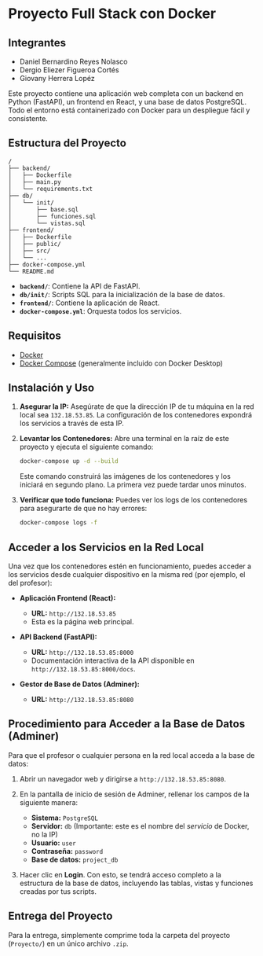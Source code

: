 # Proyecto Full Stack con Docker

## Integrantes 
- Daniel Bernardino Reyes Nolasco
- Dergio Eliezer Figueroa Cortés
- Giovany Herrera Lopéz

Este proyecto contiene una aplicación web completa con un backend en Python (FastAPI), un frontend en React, y una base de datos PostgreSQL. Todo el entorno está containerizado con Docker para un despliegue fácil y consistente.

## Estructura del Proyecto

```
/
├── backend/
│   ├── Dockerfile
│   ├── main.py
│   └── requirements.txt
├── db/
│   └── init/
│       ├── base.sql
│       ├── funciones.sql
│       └── vistas.sql
├── frontend/
│   ├── Dockerfile
│   ├── public/
│   ├── src/
│   └── ...
├── docker-compose.yml
└── README.md
```

-   **`backend/`**: Contiene la API de FastAPI.
-   **`db/init/`**: Scripts SQL para la inicialización de la base de datos.
-   **`frontend/`**: Contiene la aplicación de React.
-   **`docker-compose.yml`**: Orquesta todos los servicios.

## Requisitos

-   [Docker](https://www.docker.com/get-started)
-   [Docker Compose](https://docs.docker.com/compose/install/) (generalmente incluido con Docker Desktop)

## Instalación y Uso

1.  **Asegurar la IP:**
    Asegúrate de que la dirección IP de tu máquina en la red local sea `132.18.53.85`. La configuración de los contenedores expondrá los servicios a través de esta IP.

2.  **Levantar los Contenedores:**
    Abre una terminal en la raíz de este proyecto y ejecuta el siguiente comando:
    ```bash
    docker-compose up -d --build
    ```
    Este comando construirá las imágenes de los contenedores y los iniciará en segundo plano. La primera vez puede tardar unos minutos.

3.  **Verificar que todo funciona:**
    Puedes ver los logs de los contenedores para asegurarte de que no hay errores:
    ```bash
    docker-compose logs -f
    ```

## Acceder a los Servicios en la Red Local

Una vez que los contenedores estén en funcionamiento, puedes acceder a los servicios desde cualquier dispositivo en la misma red (por ejemplo, el del profesor):

-   **Aplicación Frontend (React):**
    -   **URL:** `http://132.18.53.85`
    -   Esta es la página web principal.

-   **API Backend (FastAPI):**
    -   **URL:** `http://132.18.53.85:8000`
    -   Documentación interactiva de la API disponible en `http://132.18.53.85:8000/docs`.

-   **Gestor de Base de Datos (Adminer):**
    -   **URL:** `http://132.18.53.85:8080`

## Procedimiento para Acceder a la Base de Datos (Adminer)

Para que el profesor o cualquier persona en la red local acceda a la base de datos:

1.  Abrir un navegador web y dirigirse a `http://132.18.53.85:8080`.

2.  En la pantalla de inicio de sesión de Adminer, rellenar los campos de la siguiente manera:
    -   **Sistema:** `PostgreSQL`
    -   **Servidor:** `db` (Importante: este es el nombre del *servicio* de Docker, no la IP)
    -   **Usuario:** `user`
    -   **Contraseña:** `password`
    -   **Base de datos:** `project_db`

3.  Hacer clic en **Login**. Con esto, se tendrá acceso completo a la estructura de la base de datos, incluyendo las tablas, vistas y funciones creadas por tus scripts.

## Entrega del Proyecto

Para la entrega, simplemente comprime toda la carpeta del proyecto (`Proyecto/`) en un único archivo `.zip`.
